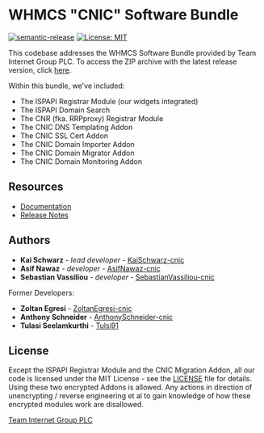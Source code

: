 # WHMCS "CNIC" Software Bundle

[![semantic-release](https://img.shields.io/badge/%20%20%F0%9F%93%A6%F0%9F%9A%80-semantic--release-e10079.svg)](https://github.com/semantic-release/semantic-release)
[![License: MIT](https://img.shields.io/badge/License-MIT-blue.svg)](https://opensource.org/licenses/MIT)

This codebase addresses the WHMCS Software Bundle provided by Team Internet Group PLC. To access the ZIP archive with the latest release version, click [here](https://github.com/centralnicgroup-opensource/rtldev-middleware-whmcs/raw/main/whmcs-cnic-bundle.zip).

Within this bundle, we've included:

- The ISPAPI Registrar Module (our widgets integrated)
- The ISPAPI Domain Search
- The CNR (fka. RRPproxy) Registrar Module
- The CNIC DNS Templating Addon
- The CNIC SSL Cert Addon
- The CNIC Domain Importer Addon
- The CNIC Domain Migrator Addon
- The CNIC Domain Monitoring Addon

## Resources

- [Documentation](https://centralnicgroup-public.github.io/rtldev-middleware-documentation/)
- [Release Notes](https://github.com/centralnicgroup-opensource/rtldev-middleware-whmcs/releases)

## Authors

- **Kai Schwarz** - _lead developer_ - [KaiSchwarz-cnic](https://github.com/KaiSchwarz-cnic)
- **Asif Nawaz** - _developer_ - [AsifNawaz-cnic](https://github.com/AsifNawaz-cnic)
- **Sebastian Vassiliou** - _developer_ - [SebastianVassiliou-cnic](https://github.com/SebastianVassiliou-cnic)

Former Developers:

- **Zoltan Egresi** - [ZoltanEgresi-cnic](https://github.com/ZoltanEgresi-cnic)
- **Anthony Schneider** - [AnthonySchneider-cnic](https://github.com/AnthonySchneider-cnic)
- **Tulasi Seelamkurthi** - [Tulsi91](https://github.com/tulsi91)

## License

Except the ISPAPI Registrar Module and the CNIC Migration Addon, all our code is licensed under the MIT License - see the [LICENSE](https://github.com/centralnicgroup-opensource/rtldev-middleware-whmcs/blob/master/LICENSE) file for details.
Using these two encrypted Addons is allowed. Any actions in direction of unencrypting / reverse engineering et al to gain knowledge of how these encrypted modules work are disallowed.

[Team Internet Group PLC](https://teaminternet.com)
